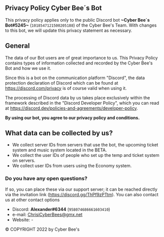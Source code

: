 ## Privacy Policy Cyber Bee´s Bot
This privacy policy applies only to the public Discord bot **~Cyber Bee´s Bot#5245~** (`1018547121500205188`) of the Cyber Bee's Team. With changes to this bot, we will update this privacy statement as necessary.

## General
The data of our Bot users are of great importance to us. This Privacy Policy contains types of information collected and recorded by the Cyber Bee's Bot and how we use it.

Since this is a bot on the communication platform "Discord", the data protection declaration of Discord which can be found at https://discord.com/privacy is of course valid when using it.

The processing of Discord data by us takes place exclusively within the framework described in the "Discord Developer Policy", which you can read at https://discord.dev/policies-and-agreements/developer-policy.

**By using our bot, you agree to our privacy policy and conditions.**

## What data can be collected by us?
- We collect server IDs from servers that use the bot, the upcoming ticket system and music system located in the BETA.
- We collect the user IDs of people who set up the temp and ticket system on servers.
- We collect user IDs from users using the Economy system.

### Do you have any open questions?
If so, you can place these via our support server; it can be reached directly via the invitation link (https://discord.gg/ThPf9zPTtm). You can also contact us at other contact options

- Discord: **Alexander#6344** (`958074686661603410`)
- e-mail: ChrisiCyberBees@gmx.net
- Website: -

© COPYRIGHT 2022 by Cyber Bee's
